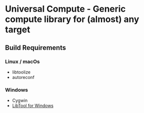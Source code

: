 # Universal Compute - Generic compute library for (almost) any target

## Build Requirements
### Linux / macOs
- libtoolize
- autoreconf
### Windows
- Cygwin
- [LibTool for Windows](https://gnuwin32.sourceforge.net/packages/libtool.htm)
